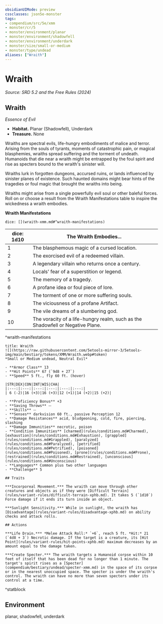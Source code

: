 ```yaml
---
obsidianUIMode: preview
cssclasses: json5e-monster
tags:
- compendium/src/5e/xmm
- monster/cr/5
- monster/environment/planar
- monster/environment/shadowfell
- monster/environment/underdark
- monster/size/small-or-medium
- monster/type/undead
aliases: ["Wraith"]
---
```

# Wraith
*Source: SRD 5.2 and the Free Rules (2024)*  

## Wraith

*Essence of Evil*

- **Habitat.** Planar (Shadowfell), Underdark  
- **Treasure.** None  

Wraiths are spectral evils, life-hungry embodiments of malice and terror. Arising from the souls of tyrants, moments of catastrophic pain, or magical blasphemies, wraiths spread suffering and the torment of undeath. Humanoids that die near a wraith might be entrapped by the foul spirit and rise as specters bound to the wraith's sinister will.

Wraiths lurk in forgotten dungeons, accursed ruins, or lands influenced by sinister planes of existence. Such haunted domains might bear hints of the tragedies or foul magic that brought the wraiths into being.

Wraiths might arise from a single powerfully evil soul or other baleful forces. Roll on or choose a result from the Wraith Manifestations table to inspire the wickedness a wraith embodies.

**Wraith Manifestations**

`dice: [](wraith-xmm.md#^wraith-manifestations)`

| dice: 1d10 | The Wraith Embodies... |
|------------|------------------------|
| 1 | The blasphemous magic of a cursed location. |
| 2 | The exorcised evil of a redeemed villain. |
| 3 | A legendary villain who returns once a century. |
| 4 | Locals' fear of a superstition or legend. |
| 5 | The memory of a tragedy. |
| 6 | A profane idea or foul piece of lore. |
| 7 | The torment of one or more suffering souls. |
| 8 | The viciousness of a profane Artifact. |
| 9 | The vile dreams of a slumbering god. |
| 10 | The voracity of a life-hungry realm, such as the Shadowfell or Negative Plane. |
^wraith-manifestations

```ad-statblock
title: Wraith
![](https://raw.githubusercontent.com/5etools-mirror-3/5etools-img/main/bestiary/tokens/XMM/Wraith.webp#token)
*Small or Medium undead, Neutral Evil*

- **Armor Class** 13
- **Hit Points** 67 (`9d8 + 27`)
- **Speed** 5 ft., fly 60 ft. (hover)

|STR|DEX|CON|INT|WIS|CHA|
|:---:|:---:|:---:|:---:|:---:|:---:|
| 6 (-2)|16 (+3)|16 (+3)|12 (+1)|14 (+2)|15 (+2)|

- **Proficiency Bonus** +3
- **Saving Throws** ⏤
- **Skills** ⏤
- **Senses** darkvision 60 ft., passive Perception 12
- **Damage Resistances** acid, bludgeoning, cold, fire, piercing, slashing
- **Damage Immunities** necrotic, poison
- **Condition Immunities** [charmed](rules/conditions.md#Charmed), [exhaustion](rules/conditions.md#Exhaustion), [grappled](rules/conditions.md#Grappled), [paralyzed](rules/conditions.md#Paralyzed), [petrified](rules/conditions.md#Petrified), [poisoned](rules/conditions.md#Poisoned), [prone](rules/conditions.md#Prone), [restrained](rules/conditions.md#Restrained), [unconscious](rules/conditions.md#Unconscious)
- **Languages** Common plus two other languages
- **Challenge** 5

## Traits

***Incorporeal Movement.*** The wraith can move through other creatures and objects as if they were [Difficult Terrain](rules/variant-rules/difficult-terrain-xphb.md). It takes 5 (`1d10`) Force damage if it ends its turn inside an object.

***Sunlight Sensitivity.*** While in sunlight, the wraith has [Disadvantage](rules/variant-rules/disadvantage-xphb.md) on ability checks and attack rolls.

## Actions

***Life Drain.*** *Melee Attack Roll:* `+6`, reach 5 ft. *Hit:* 21 (`4d8 + 3`) Necrotic damage. If the target is a creature, its [Hit Point](rules/variant-rules/hit-points-xphb.md) maximum decreases by an amount equal to the damage taken.

***Create Specter.*** The wraith targets a Humanoid corpse within 10 feet of itself that has been dead for no longer than 1 minute. The target's spirit rises as a [Specter](compendium/bestiary/undead/specter-xmm.md) in the space of its corpse or in the nearest unoccupied space. The specter is under the wraith's control. The wraith can have no more than seven specters under its control at a time.
```
^statblock

## Environment

planar, shadowfell, underdark
